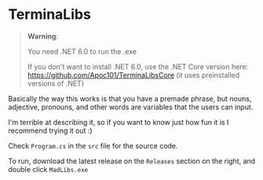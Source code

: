 # TerminaLibs

> **Warning**:
> 
> You need .NET 6.0 to run the .exe
> 
> If you don't want to install .NET 6.0, use the .NET Core version here: https://github.com/Apoc101/TerminaLibsCore (it uses preinstalled versions of .NET)

Basically the way this works is that you have a premade phrase, but nouns, adjective, pronouns, and other words are variables that the users can input. 

I'm terrible at describing it, so if you want to know just how fun it is I recommend trying it out :)

Check ``Program.cs`` in the ``src`` file for the source code.


To run, download the latest release on the ``Releases`` section on the right, and double click ``MadLibs.exe``

